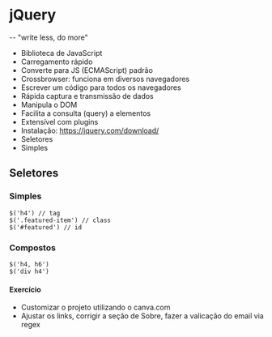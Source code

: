 # jQuery

-- "write less, do more"

-   Biblioteca de JavaScript
-   Carregamento rápido
-   Converte para JS (ECMAScript) padrão
-   Crossbrowser: funciona em diversos navegadores
-   Escrever um código para todos os navegadores
-   Rápida captura e transmissão de dados
-   Manipula o DOM
-   Facilita a consulta (query) a elementos
-   Extensível com plugins
-   Instalação: https://jquery.com/download/
-   Seletores
-   Simples

## Seletores

### Simples

```
$('h4') // tag
$('.featured-item') // class
$('#featured') // id
```

### Compostos

```
$('h4, h6')
$('div h4')
```

#### Exercício

-   Customizar o projeto utilizando o canva.com
-   Ajustar os links, corrigir a seção de Sobre, fazer a valicação do email via regex
